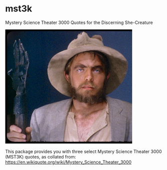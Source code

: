 # mst3k
Mystery Science Theater 3000 Quotes for the Discerning She-Creature

![alt text](images/torgo.jpg "Sometimes you need some Torgo in your life")

This package provides you with three select Mystery Science Theater 3000 (MST3K) quotes, as collated from: https://en.wikiquote.org/wiki/Mystery_Science_Theater_3000
